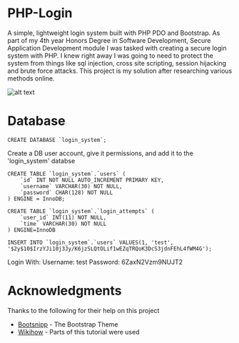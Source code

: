 # PHP-Login
A simple, lightweight login system built with PHP PDO and Bootstrap. As part of my 4th year Honors Degree in Software Development, Secure Application Development module I was tasked with creating a secure login system with PHP. I knew right away I was going to need to protect the system from things like sql injection, cross site scripting, session hijacking and brute force attacks. This project is my solution after researching various methods online. 

![alt text](https://i.gyazo.com/424cd3894d632b29133f95949ba03ffc.png)


# Database
```
CREATE DATABASE `login_system`;
```

Create a DB user account, give it permissions, and add it to the 'login_system' databse

```
CREATE TABLE `login_system`.`users` (
    `id` INT NOT NULL AUTO_INCREMENT PRIMARY KEY,
    `username` VARCHAR(30) NOT NULL,
    `password` CHAR(128) NOT NULL
) ENGINE = InnoDB;
```
```
CREATE TABLE `login_system`.`login_attempts` (
    `user_id` INT(11) NOT NULL,
    `time` VARCHAR(30) NOT NULL
) ENGINE=InnoDB
```
```
INSERT INTO `login_system`.`users` VALUES(1, 'test', '$2y$10$IrzYJi10j3Jy/K6jzSLQtOLif1wEZqTRQoK3DcS3jdnFEhL4fWM4G');
```
Login With:
Username: test
Password: 6ZaxN2Vzm9NUJT2

# Acknowledgments 
Thanks to the following for their help on this project

* [Bootsnipp](https://bootsnipp.com/snippets/featured/login-and-register-tabbed-form#comments) - The Bootstrap Theme
* [Wikihow](https://www.wikihow.com/Create-a-Secure-Login-Script-in-PHP-and-MySQL) - Parts of this tutorial were used
